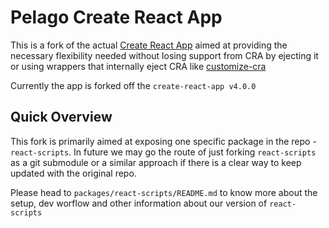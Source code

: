 # Pelago Create React App

This is a fork of the actual [Create React App](https://create-react-app.dev/) aimed at providing the necessary flexibility needed without losing support from CRA by ejecting it or using wrappers that internally eject CRA like [customize-cra](https://github.com/arackaf/customize-cra)

Currently the app is forked off the `create-react-app v4.0.0`

## Quick Overview

This fork is primarily aimed at exposing one specific package in the repo - `react-scripts`. In future we may go the route of just forking `react-scripts` as a git submodule or a similar approach if there is a clear way to keep updated with the original repo.

Please head to `packages/react-scripts/README.md` to know more about the setup, dev worflow and other information about our version of `react-scripts`
